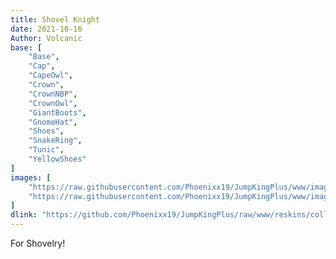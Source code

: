 ```yaml
---
title: Shovel Knight
date: 2021-10-16
Author: Volcanic
base: [
    "Base", 
    "Cap",
    "CapeOwl",
    "Crown",
    "CrownNBP",
    "CrownOwl",
    "GiantBoots",
    "GnomeHat",
    "Shoes",
    "SnakeRing",
    "Tunic",
    "YellowShoes"
]
images: [
    "https://raw.githubusercontent.com/Phoenixx19/JumpKingPlus/www/images/workshop/collections/5-banner.png",
    "https://raw.githubusercontent.com/Phoenixx19/JumpKingPlus/www/images/workshop/collections/5-hover.png"
]
dlink: "https://github.com/Phoenixx19/JumpKingPlus/raw/www/reskins/collections/Shovel%20Knight.zip"
---
```


For Shovelry!
